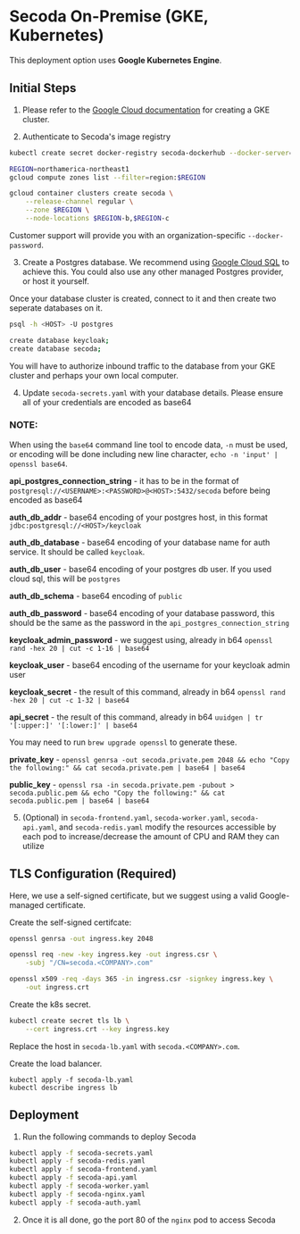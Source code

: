 # Secoda On-Premise (GKE, Kubernetes)

This deployment option uses **Google Kubernetes Engine**.

## Initial Steps

1. Please refer to the [Google Cloud documentation](https://cloud.google.com/kubernetes-engine/docs/deploy-app-cluster#standard) for creating a GKE cluster. 

2. Authenticate to Secoda's image registry

```bash
kubectl create secret docker-registry secoda-dockerhub --docker-server=https://index.docker.io/v1/ --docker-username=secodaonpremise --docker-password=<CUSTOMER_SPECIFIC_PASSWORD> --docker-email=carter@secoda.co
```

```bash
REGION=northamerica-northeast1
gcloud compute zones list --filter=region:$REGION

gcloud container clusters create secoda \
    --release-channel regular \
    --zone $REGION \
    --node-locations $REGION-b,$REGION-c
```

Customer support will provide you with an organization-specific `--docker-password`.

3. Create a Postgres database. We recommend using [Google Cloud SQL](https://cloud.google.com/sql) to achieve this. You could also use any other managed Postgres provider, or host it yourself. 


Once your database cluster is created, connect to it and then create two seperate databases on it.

```bash
psql -h <HOST> -U postgres
```

```bash
create database keycloak;
create database secoda;
```

You will have to authorize inbound traffic to the database from your GKE cluster and perhaps your own local computer.

4. Update `secoda-secrets.yaml` with your database details. Please ensure all of your credentials are encoded as base64

### NOTE: 
When using the `base64` command line tool to encode data, `-n` must be used, or encoding will be done including new line character, `echo -n 'input' | openssl base64`.

**api_postgres_connection_string** - it has to be in the format of `postgresql://<USERNAME>:<PASSWORD>@<HOST>:5432/secoda` before being encoded as base64

**auth_db_addr** - base64 encoding of your postgres host, in this format `jdbc:postgresql://<HOST>/keycloak`

**auth_db_database** - base64 encoding of your database name for auth service. It should be called `keycloak`.

**auth_db_user** - base64 encoding of your postgres db user. If you used cloud sql, this will be `postgres`

**auth_db_schema** - base64 encoding of `public`

**auth_db_password** - base64 encoding of your database password, this should be the same as the password in the `api_postgres_connection_string`

**keycloak_admin_password** - we suggest using, already in b64 `openssl rand -hex 20 | cut -c 1-16 | base64`

**keycloak_user** - base64 encoding of the username for your keycloak admin user

**keycloak_secret** - the result of this command, already in b64 `openssl rand -hex 20 | cut -c 1-32 | base64`

**api_secret** - the result of this command, already in b64 `uuidgen | tr '[:upper:]' '[:lower:]' | base64`

You may need to run `brew upgrade openssl` to generate these.

**private_key** - `openssl genrsa -out secoda.private.pem 2048 && echo "Copy the following:" && cat secoda.private.pem | base64 | base64`

**public_key** - `openssl rsa -in secoda.private.pem -pubout > secoda.public.pem && echo "Copy the following:" && cat secoda.public.pem | base64 | base64`

5. (Optional) in `secoda-frontend.yaml`, `secoda-worker.yaml`, `secoda-api.yaml`, and `secoda-redis.yaml` modify the resources accessible by each pod to increase/decrease the amount of CPU and RAM they can utilize


## TLS Configuration (Required)
 
Here, we use a self-signed certificate, but we suggest using a valid Google-managed certificate.

Create the self-signed certifcate:

```bash
openssl genrsa -out ingress.key 2048

openssl req -new -key ingress.key -out ingress.csr \
    -subj "/CN=secoda.<COMPANY>.com"

openssl x509 -req -days 365 -in ingress.csr -signkey ingress.key \
    -out ingress.crt
```

Create the k8s secret.

```bash
kubectl create secret tls lb \
    --cert ingress.crt --key ingress.key
```

Replace the host in `secoda-lb.yaml` with `secoda.<COMPANY>.com`.

Create the load balancer.

```
kubectl apply -f secoda-lb.yaml
kubectl describe ingress lb
```

## Deployment

1. Run the following commands to deploy Secoda

```bash
kubectl apply -f secoda-secrets.yaml
kubectl apply -f secoda-redis.yaml
kubectl apply -f secoda-frontend.yaml
kubectl apply -f secoda-api.yaml
kubectl apply -f secoda-worker.yaml
kubectl apply -f secoda-nginx.yaml
kubectl apply -f secoda-auth.yaml
```

2. Once it is all done, go the port 80 of the `nginx` pod to access Secoda

